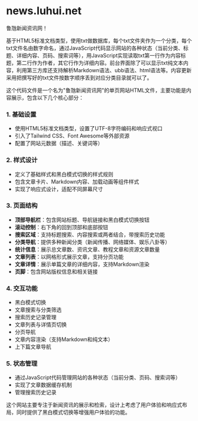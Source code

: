 # news.luhui.net
鲁虺新闻资讯网！


基于HTML5标准文档类型，使用txt做数据库，每个txt文件夹作为一个分类，每个txt文件名由数字命名，通过JavaScript代码显示网站的各种状态（当前分类、标题、详细内容、页码、搜索词等），用JavaScript实现读取txt第一行作为内容标题，第二行作为作者，其它行作为详细内容。前台界面除了可以显示txt纯文本内容，利用第三方库还支持解析Markdown语法、ubb语法、html语法等。内容更新采用把撰写好的txt文件按数字顺序丢到对应分类目录就可以了。




这个代码文件是一个名为"鲁虺新闻资讯网"的单页网站HTML文件，主要功能是内容展示，包含以下几个核心部分：

### 1. 基础设置
- 使用HTML5标准文档类型，设置了UTF-8字符编码和响应式视口
- 引入了Tailwind CSS、Font Awesome等外部资源
- 配置了网站元数据（描述、关键词等）

### 2. 样式设计
- 定义了基础样式和黑白模式切换的样式规则
- 包含文章卡片、Markdown内容、加载动画等组件样式
- 实现了响应式设计，适配不同屏幕尺寸

### 3. 页面结构
- **顶部导航栏**：包含网站标题、导航链接和黑白模式切换按钮
- **滚动控制**：右下角的回到顶部和底部按钮
- **搜索区域**：支持标题搜索、内容搜索或两者结合，带搜索历史功能
- **分类导航**：提供多种新闻分类（新闻传播、网络媒体、娱乐八卦等）
- **统计信息**：展示总文章数、资讯文章、教程文章和资源文章数量
- **文章列表**：以网格形式展示文章，支持分页功能
- **文章详情**：展示单篇文章的详细内容，支持Markdown渲染
- **页脚**：包含网站版权信息和相关链接

### 4. 交互功能
- 黑白模式切换
- 文章搜索与分类筛选
- 搜索历史记录管理
- 文章列表与详情页切换
- 分页导航
- 文章内容渲染（支持Markdown和纯文本）
- 上下篇文章导航

### 5. 状态管理
- 通过JavaScript代码管理网站的各种状态（当前分类、页码、搜索词等）
- 实现了文章数据缓存机制
- 管理搜索历史记录

这个网站主要专注于新闻资讯的展示和检索，设计上考虑了用户体验和响应式布局，同时提供了黑白模式切换等增强用户体验的功能。

